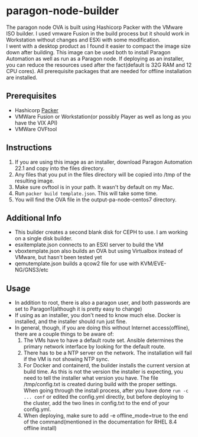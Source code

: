 # paragon-node-builder
   The paragon node OVA is built using Hashicorp Packer with the VMware ISO builder.  I used vmware Fusion in the build process but it should work in Workstation without changes and ESXi with some modification.  
   I went with a desktop product as I found it easier to compact the image size down after building.
   This image can be used both to install Paragon Automation as well as run as a Paragon node. If deploying as an installer, you can reduce the resources used after the fact(default is 32G RAM and 12 CPU cores). All prerequisite packages that are needed for offline installation are installed.

   ## Prerequisites
   * Hashicorp [Packer](https://www.packer.io)
   * VMWare Fusion or Workstation(or possibly Player as well as long as you have the VIX API)
   * VMWare OVFtool

## Instructions
1) If you are using this image as an installer, download Paragon Automation 22.1 and copy into the files directory.
2) Any files that you put in the files directory will be copied into /tmp of the resulting image.
3) Make sure ovftool is in your path. It wasn't by default on my Mac.
4) Run ```packer build template.json```. This will take some time.
5) You will find the OVA file in the output-pa-node-centos7 directory.

## Additional Info
* This builder creates a second blank disk for CEPH to use. I am working on a single disk builder.
* esxitemplate.json connects to an ESXI server to build the VM
* vboxtemplate.json also builds an OVA but using Virtualbox instead of VMware, but hasn't been tested yet
* qemutemplate.json builds a qcow2 file for use with KVM/EVE-NG/GNS3/etc

## Usage
* In addition to root, there is also a paragon user, and both passwords are set to Paragon1(although it is pretty easy to change)
* If using as an installer, you don't need to know much else. Docker is installed, and the installer should run just fine.
* In general, though, if you are doing this without Internet access(offline), there are a couple things to be aware of:
    1) The VMs have to have a default route set. Ansible determines the primary network interface by looking for the default route.
    2) There has to be a NTP server on the network.  The installation will fail if the VM is not showing NTP sync.
    3) For Docker and containerd, the builder installs the current version at build time. As this is not the version the installer is expecting, you need to tell the installer what version you have.  The file /tmp/config.txt is created during build with the proper settings. When going through the install process, after you have done ```run -c ... conf``` or edited the config.yml directly, but before deploying to the cluster, add the two lines in config.txt to the end of your config.yml.
    4) When deploying, make sure to add -e offline_mode=true to the end of the command(mentioned in the documentation for RHEL 8.4 offline install)
